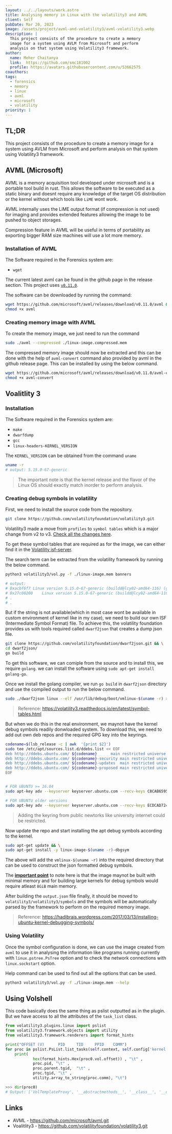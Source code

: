 ```yaml
---
layout: ../../layouts/work.astro
title: Analysing memory in Linux with the volatility3 and AVML
client: Self
pubDate: Mar 20, 2023
image: /assets/project/avml-and-volatility3/avml-volatility3.webp
description: |
  This project consists of the procedure to create a memory 
  image for a system using AVLM from Microsoft and perform
  analysis on that system using Volatility3 framework.
author: 
  name: Meher Chaitanya
  link:  https://github.com/smc181002
  profile: https://avatars.githubusercontent.com/u/53662575
coauthors:
tags:
  - forensics
  - memory
  - linux
  - avml
  - microsoft
  - volatility
priority: 1
---
```


## TL;DR

This project consists of the procedure to create a memory 
image for a system using AVLM from Microsoft and perform
analysis on that system using Volatility3 framework.

## AVML (Microsoft)

AVML is a memory acquisition tool developed under microsoft
and is a portable tool build in rust. This allows the 
software to be executed as a static binary and doesnt 
require any knowledge of the target OS distribution or the 
kernel without which tools like `LiME` wont work.

AVML internally uses the LiME output format (if compression
is not used) for imaging and provides extended features 
allowing the image to be pushed to object storages.

Compression feature in AVML will be useful in terms of 
portability as exporting bigger RAM size machines will use
a lot more memory.

### Installation of AVML

The Software required in the Forensics system are:

- `wget`

The current latest avml can be found in the github
page in the release section. This project uses
[`v0.11.0`](https://github.com/microsoft/avml/releases/tag/v0.11.0).

The software can be downloaded by running the command:
```bash
wget https://github.com/microsoft/avml/releases/download/v0.11.0/avml &&
chmod +x avml
```

### Creating memory image with AVML

To create the memory image, we just need to run the command
```bash
sudo ./avml --compressed ./linux-image.compressed.mem
```

The compressed memory image should now be extracted and 
this can be done with the help of `avml-convert` command 
also provided by avml in the github release page. This can
be installed by using the below command.

```bash
wget https://github.com/microsoft/avml/releases/download/v0.11.0/avml-convert &&
chmod +x avml-convert
```

## Voalitlity 3

### Installation

The Software required in the Forensics system are:

- `make`
- `dwarfdump`
- `gcc`
- `linux-headers-KERNEL_VERSION`

The `KERNEL_VERSION` can be obtained from the command 
`uname`

```bash
uname -r
# output: 5.15.0-67-generic
```

> The important note is that the kernel release and the 
flavor of the Linux OS should exactly match inorder to 
perform analysis.

### Creating debug symbols in volatility

First, we need to install the source code from the 
repository.

```bash
git clone https://github.com/volatilityfoundation/volatility3.git
```

Volatility3 made a move from `profiles` to `symbol tables` 
which is a major change from v2 to v3. 
[Check all the changes here](https://volatility3.readthedocs.io/en/latest/vol2to3.html).

To get these symbol tables that are required as for the 
image, we can either find it in the 
[Volatility isf-server](https://isf-server.techanarchy.net/).

The search term can be extracted from the volatility 
framework by running the below command.

```bash
python3 volatility3/vol.py -f ./linux-image.mem banners

# output: 
# 0xacbf6f7	Linux version 5.15.0-67-generic (buildd@lcy02-amd64-116) (gcc (Ubuntu 11.3.0-1ubuntu1~22.04) 11.3.0, GNU ld (GNU Binutils for Ubuntu) 2.38) #74-Ubuntu SMP Wed Feb 22 14:14:39 UTC 2023 (Ubuntu 5.15.0-67.74-generic 5.15.85)
# 0x27c00200	Linux version 5.15.0-67-generic (buildd@lcy02-amd64-116) (gcc (Ubuntu 11.3.0-1ubuntu1~22.04) 11.3.0, GNU ld (GNU Binutils for Ubuntu) 2.38) #74-Ubuntu SMP Wed Feb 22 14:14:39 UTC 2023 (Ubuntu 5.15.0-67.74-generic 5.15.85)
# .
# .
```

But if the string is not available(which in most case wont 
be available in custom environment of kernel like in my 
case), we need to build our own ISF (Intermediate Symbol 
Format) file. To achieve this, the volatility foundation 
provides us with tools required called `dwarf2json` that 
creates a dump json file.

```bash
git clone https://github.com/volatilityfoundation/dwarf2json.git && \
cd dwarf2json/
go build
```

To get this software, we can comiple from the source and to
install this, we require `golang`. we can install the 
software using `sudo apt-get install golang-go`. 

Once we install the golang compiler, we run `go build` in 
`dwarf2json` directory and use the compiled output to run
the below command.

```bash
sudo ./dwarf2json linux --elf /usr/lib/debug/boot/vmlinux-$(uname -r) > output.json
```

> Reference: https://volatility3.readthedocs.io/en/latest/symbol-tables.html

But when we do this in the real environment, we maynot 
have the kernel debug symbols readily donwloaded system.
To download this, we need to add out own deb repos and the
required GPG key into the keyrings.

```bash
codename=$(lsb_release -c | awk  '{print $2}')
sudo tee /etc/apt/sources.list.d/ddebs.list << EOF
deb http://ddebs.ubuntu.com/ ${codename}      main restricted universe multiverse
deb http://ddebs.ubuntu.com/ ${codename}-security main restricted universe multiverse
deb http://ddebs.ubuntu.com/ ${codename}-updates  main restricted universe multiverse
deb http://ddebs.ubuntu.com/ ${codename}-proposed main restricted universe multiverse
EOF
```

```bash

# FOR UBUNTU >= 16.04
sudo apt-key adv --keyserver keyserver.ubuntu.com --recv-keys C8CAB6595FDFF622

# FOR UBUNTU older versions
sudo apt-key adv --keyserver keyserver.ubuntu.com --recv-keys ECDCAD72428D7C01
```

> Adding the keyring from public newtorks like university 
internet could be restricted.

Now update the repo and start installing the apt debug 
symbols according to the kernel.

```bash
sudo apt-get update && \
sudo apt-get install -y linux-image-$(uname -r)-dbgsym
```

The above will add the `vmlinux-$(uname -r)` into the 
required directory that can be used to construct the json 
formatted debug symbols.

The <u>__important point__</u> to note here is that the 
image maynot be built with minimal memory and for building
large kernels for debug symbols would require atleast 
`8GiB` main memory.

After building the `output.json` file finally, it should be
moved to `volatility3/volatility3/symbols` and the symbols
will be automatically parsed by the framework to perform on
the required memory image.

> Reference: https://hadibrais.wordpress.com/2017/03/13/installing-ubuntu-kernel-debugging-symbols/


### Using Volatility

Once the symbol configuration is done, we can use the image
created from `avml` to use it in analysing the information
like programs running currently with `linux.pstree.PsTree`
option and to check the network connections with 
`linux.sockstart` option.

Help command can be used to find out all the options that
can be used.

```bash
python3 volatility3/vol.py -f ./linux-image.mem --help
```

## Using Volshell

This code basically does the same thing as pslist outputted 
as in the plugin. But we have access to all the attributes 
of the `task_list` class.

```python
from volatility3.plugins.linux import pslist
from volatility3.framework.objects import utility
from volatility3.framework.renderers import format_hints

print("OFFSET (V)      PID     TID     PPID    COMM")
for proc in pslist.PsList.list_tasks(self.context, self.config['kernel']):
    print(
            hex(format_hints.Hex(proc0.vol.offset)) , "\t" , 
            proc.pid, "\t" , 
            proc.parent.tgid,  "\t" , 
            proc.tgid, "\t" , 
            utility.array_to_string(proc.comm), "\t")
```

```python
>>> dir(proc0)
# Output: ['VolTemplateProxy', '__abstractmethods__', '__class__', '__delattr__', '__dict__', '__dir__', '__doc__', '__eq__', '__format__', '__ge__', '__getattr__', '__getattribute__', '__gt__', '__hash__', '__init__', '__init_subclass__', '__le__', '__lt__', '__mce_reserved', '__module__', '__ne__', '__new__', '__reduce__', '__reduce_ex__', '__repr__', '__setattr__', '__sizeof__', '__state', '__str__', '__subclasshook__', '__weakref__', '_abc_impl', '_add_process_layer', '_check_members', '_concrete_members', '_context', '_vol', 'acct_rss_mem1', 'acct_timexpd', 'acct_vm_mem1', 'active_memcg', 'active_mm', 'add_process_layer', 'alloc_lock', 'atomic_flags', 'audit_context', 'backing_dev_info', 'bio_list', 'blocked', 'bpf_ctx', 'bpf_storage', 'btrace_seq', 'cached_requested_key', 'capture_control', 'cast', 'cg_list', 'cgroups', 'children', 'clear_child_tid', 'closid', 'comm', 'compat_robust_list', 'core_cookie', 'core_node', 'core_occupation', 'cpu', 'cpus_mask', 'cpus_ptr', 'cpuset_mem_spread_rotor', 'cpuset_slab_spread_rotor', 'cred', 'curr_ret_depth', 'curr_ret_stack', 'default_timer_slack_ns', 'delays', 'dirty_paused_when', 'dl', 'exit_code', 'exit_signal', 'exit_state', 'files', 'flags', 'frozen', 'fs', 'ftrace_timestamp', 'futex_exit_mutex', 'futex_state', 'get_process_memory_sections', 'get_symbol_table_name', 'get_threads', 'group_leader', 'gtime', 'has_member', 'has_valid_member', 'has_valid_members', 'il_prev', 'in_eventfd', 'in_execve', 'in_iowait', 'in_memstall', 'in_ubsan', 'in_user_fault', 'io_context', 'io_uring', 'ioac', 'is_kernel_thread', 'is_thread_group_leader', 'is_user_thread', 'jobctl', 'journal_info', 'kmap_ctrl', 'kretprobe_instances', 'l1d_flush_kill', 'last_siginfo', 'last_sum_exec_runtime', 'last_switch_count', 'last_switch_time', 'last_task_numa_placement', 'last_wakee', 'loginuid', 'maj_flt', 'mce_addr', 'mce_count', 'mce_kflags', 'mce_kill_me', 'mce_ripv', 'mce_vaddr', 'mce_whole_page', 'member', 'memcg_in_oom', 'memcg_nr_pages_over_high', 'memcg_oom_gfp_mask', 'memcg_oom_order', 'mempolicy', 'mems_allowed', 'mems_allowed_seq', 'migration_disabled', 'migration_flags', 'migration_pending', 'min_flt', 'mm', 'nameidata', 'nivcsw', 'no_cgroup_migration', 'node_stamp', 'normal_prio', 'nr_cpus_allowed', 'nr_dirtied', 'nr_dirtied_pause', 'nsproxy', 'numa_faults', 'numa_faults_locality', 'numa_group', 'numa_migrate_retry', 'numa_pages_migrated', 'numa_preferred_nid', 'numa_scan_period', 'numa_scan_period_max', 'numa_scan_seq', 'numa_work', 'nvcsw', 'on_cpu', 'on_rq', 'oom_reaper_list', 'oom_reaper_timer', 'pagefault_disabled', 'parent', 'parent_exec_id', 'patch_state', 'pdeath_signal', 'pending', 'perf_event_ctxp', 'perf_event_list', 'perf_event_mutex', 'personality', 'pf_io_worker', 'pi_blocked_on', 'pi_lock', 'pi_state_cache', 'pi_state_list', 'pi_top_task', 'pi_waiters', 'pid', 'pid_links', 'plug', 'policy', 'posix_cputimers', 'posix_cputimers_work', 'preempt_notifiers', 'pref_node_fork', 'prev_cputime', 'prio', 'psi_flags', 'ptrace', 'ptrace_entry', 'ptrace_message', 'ptraced', 'ptracer_cred', 'pushable_dl_tasks', 'pushable_tasks', 'rcu', 'rcu_users', 'real_blocked', 'real_cred', 'real_parent', 'recent_used_cpu', 'reclaim_state', 'restart_block', 'restore_sigmask', 'ret_stack', 'rmid', 'robust_list', 'rseq', 'rseq_event_mask', 'rseq_sig', 'rss_stat', 'rt', 'rt_priority', 'sas_ss_flags', 'sas_ss_size', 'sas_ss_sp', 'saved_sigmask', 'sched_class', 'sched_contributes_to_load', 'sched_info', 'sched_migrated', 'sched_psi_wake_requeue', 'sched_remote_wakeup', 'sched_reset_on_fork', 'sched_task_group', 'se', 'seccomp', 'security', 'self_exec_id', 'sequential_io', 'sequential_io_avg', 'sessionid', 'set_child_tid', 'sibling', 'sighand', 'signal', 'splice_pipe', 'stack', 'stack_canary', 'stack_refcount', 'stack_vm_area', 'start_boottime', 'start_time', 'static_prio', 'stime', 'syscall_dispatch', 'sysvsem', 'sysvshm', 'task_frag', 'task_works', 'tasks', 'tgid', 'thread', 'thread_group', 'thread_info', 'thread_node', 'thread_pid', 'throttle_queue', 'timer_slack_ns', 'tlb_ubc', 'total_numa_faults', 'trace', 'trace_overrun', 'trace_recursion', 'tracing_graph_pause', 'trc_holdout_list', 'trc_ipi_to_cpu', 'trc_reader_checked', 'trc_reader_nesting', 'trc_reader_special', 'uclamp', 'uclamp_req', 'usage', 'use_memdelay', 'user_cpus_ptr', 'utask', 'utime', 'vfork_done', 'vmacache', 'vol', 'wake_cpu', 'wake_entry', 'wake_q', 'wakee_flip_decay_ts', 'wakee_flips', 'write']
```

## Links

- AVML - https://github.com/microsoft/avml.git
- Voalitlity3 - https://github.com/volatilityfoundation/volatility3.git
